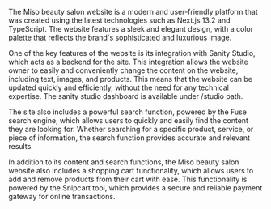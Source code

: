 The Miso beauty salon website is a modern and user-friendly platform that was created using the latest technologies such as Next.js 13.2 and TypeScript. The website features a sleek and elegant design, with a color palette that reflects the brand's sophisticated and luxurious image.

One of the key features of the website is its integration with Sanity Studio, which acts as a backend for the site. This integration allows the website owner to easily and conveniently change the content on the website, including text, images, and products. This means that the website can be updated quickly and efficiently, without the need for any technical expertise. The sanity studio dashboard is available under /studio path.

The site also includes a powerful search function, powered by the Fuse search engine, which allows users to quickly and easily find the content they are looking for. Whether searching for a specific product, service, or piece of information, the search function provides accurate and relevant results.

In addition to its content and search functions, the Miso beauty salon website also includes a shopping cart functionality, which allows users to add and remove products from their cart with ease. This functionality is powered by the Snipcart tool, which provides a secure and reliable payment gateway for online transactions.
